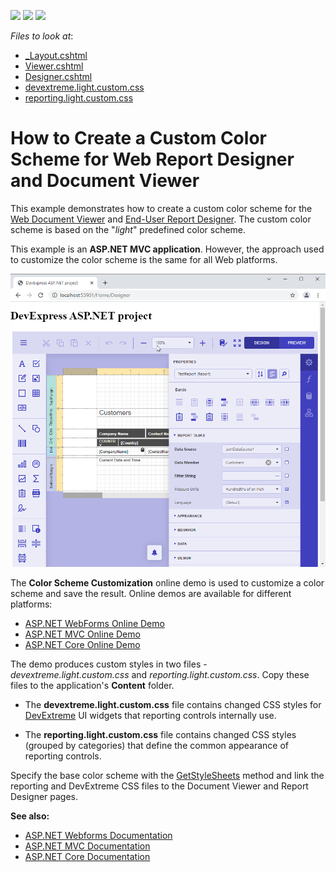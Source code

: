 <!-- default badges list -->
![](https://img.shields.io/endpoint?url=https://codecentral.devexpress.com/api/v1/VersionRange/180366629/2023.1)
[![](https://img.shields.io/badge/Open_in_DevExpress_Support_Center-FF7200?style=flat-square&logo=DevExpress&logoColor=white)](https://supportcenter.devexpress.com/ticket/details/T830434)
[![](https://img.shields.io/badge/📖_How_to_use_DevExpress_Examples-e9f6fc?style=flat-square)](https://docs.devexpress.com/GeneralInformation/403183)
<!-- default badges end -->
<!-- default file list -->
*Files to look at*:
* [_Layout.cshtml](./CS/WebReportingCustomColorScheme/Views/Shared/_Layout.cshtml)
* [Viewer.cshtml](./CS/WebReportingCustomColorScheme/Views/Home/Viewer.cshtml)
* [Designer.cshtml](./CS/WebReportingCustomColorScheme/Views/Home/Designer.cshtml)
* [devextreme.light.custom.css](/CS/WebReportingCustomColorScheme/Content/devextreme.light.custom.css)
* [reporting.light.custom.css](/CS/WebReportingCustomColorScheme/Content/reporting.light.custom.css)
<!-- default file list end -->

# How to Create a Custom Color Scheme for Web Report Designer and Document Viewer

This example demonstrates how to create a custom color scheme for the [Web Document Viewer](https://docs.devexpress.com/XtraReports/17738) and [End-User Report Designer](https://docs.devexpress.com/XtraReports/17103). The custom color scheme is based on the "_light_" predefined color scheme.

This example is an **ASP.NET MVC application**. However, the approach used to customize the color scheme is the same for all Web platforms.

![](/images/screenshot.png)

The **Color Scheme Customization** online demo is used to customize a color scheme and save the result. Online demos are available for different platforms:

* [ASP.NET WebForms Online Demo](https://demos.devexpress.com/xtrareportsdemos/WebSpecificFeatures/ColorSchemeCustomization.aspx)
* [ASP.NET MVC Online Demo](https://demos.devexpress.com/MVCxReportDemos/WebSpecificFeatures/ColorSchemeCustomization)
* [ASP.NET Core Online Demo](https://demos.devexpress.com/ASPNetCore/Demo/Reporting/ColorSchemeCustomization)

The demo produces custom styles in two files - _devextreme.light.custom.css_ and _reporting.light.custom.css_. Copy these files to the application's **Content** folder.

* The **devextreme.light.custom.css** file contains changed CSS styles for <a href="https://js.devexpress.com/">DevExtreme</a> UI widgets that reporting controls internally use.

* The **reporting.light.custom.css** file contains changed CSS styles (grouped by categories) that define the common appearance of reporting controls.

Specify the base color scheme with the [GetStyleSheets](https://docs.devexpress.com/AspNet/DevExpress.Web.Mvc.UI.ExtensionsFactory.GetStyleSheets.overloads) method and link the reporting and DevExtreme CSS files to the Document Viewer and Report Designer pages.

**See also:**

* [ASP.NET Webforms Documentation](https://docs.devexpress.com/XtraReports/116672)
* [ASP.NET MVC Documentation](https://docs.devexpress.com/XtraReports/400235)
* [ASP.NET Core Documentation](https://docs.devexpress.com/XtraReports/400413)

